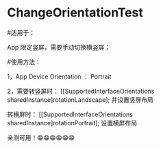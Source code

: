 # ChangeOrientationTest


#适用于：

App 限定竖屏，需要手动切换横竖屏；

#使用方法：

1，App Device Orientation ： Portrait

2，需要转竖屏时：
 [[SupportedInterfaceOrientations sharedInstance]rotationLandscape];
 并设置竖屏布局

 转横屏时：
 [[SupportedInterfaceOrientations sharedInstance]rotationPortrait];
 设置横屏布局

 
 亲测可用！😁😁😁😁😁😁


